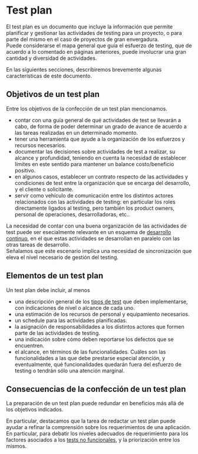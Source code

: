 # Test plan
El test plan es un documento que incluye la información que permite planificar y gestionar las actividades de testing para un proyecto, o para parte del mismo en el caso de proyectos de gran envergadura.  
Puede considerarse el mapa general que guía el esfuerzo de testing, que de acuerdo a lo comentado en páginas anteriores, puede involucrar una gran cantidad y diversidad de actividades.

En las siguientes secciones, describiremos brevemente algunas características de este documento.


## Objetivos de un test plan
Entre los objetivos de la confección de un test plan mencionamos.
- contar con una guía general de qué actividades de test se llevarán a cabo, de forma de poder determinar un grado de avance de acuerdo a las tareas realizadas en un determinado momento.
- tener una herramienta que ayude a la organización de los esfuerzos y recursos necesarios.
- documentar las decisiones sobre actividades de test a realizar, su alcance y profundidad, teniendo en cuenta la necesidad de establecer límites en este sentido para mantener un balance costo/beneficio positivo.
- en algunos casos, establecer un contrato respecto de las actividades y condiciones de test entre la organización que se encarga del desarrollo, y el cliente o solicitante.
- servir como vehículo de comunicación entre los distintos actores relacionados con las actividades de testing: en particular los roles directamente ligados al testing, pero también los product owners, personal de operaciones, desarrolladoras, etc..

La necesidad de contar con una buena organización de las actividades de test puede ser esecialmente relevante en un esquema de [desarrollo continuo](../programacion-a-desarrollo/ciclo-de-vida.md), en el que estas actividades se desarrollan en paralelo con las otras tareas de desarrollo.  
Señalamos que este escenario implica una necesidad de sincronización que eleva el nivel necesario de gestión del testing.


## Elementos de un test plan
Un test plan debe incluir, al menos
- una descripción general de los [tipos de test](./tipos-documentacion.md) que deben implementarse, con indicaciones de nivel o alcance de cada uno.
- una estimación de los recursos de personal y equipamiento necesarios.
- un schedule para las actividades planificadas.
- la asignación de responsabilidades a los distintos actores que formen parte de las actividades de testing.
- una indicación sobre cómo deben reportarse los defectos que se encuentren.
- el alcance, en términos de las funcionalidades. Cuáles son las funcionalidades a las que debe prestarse especial atención, y eventualmente, qué funcionalidades quedarán fuera del esfuerzo de testing o tendrán sólo una atención marginal.


## Consecuencias de la confección de un test plan
La preparación de un test plan puede redundar en beneficios más allá de los objetivos indicados.

En particular, destacamos que la tarea de redactar un test plan puede ayudar a refinar la comprensión sobre los requerimientos de una aplicación. 
En particular, para debatir los niveles adecuados de requerimiento para los factores asociados a los [tests no funcionales](./tipos-documentacion.md), y la priorización entre los mismos.

